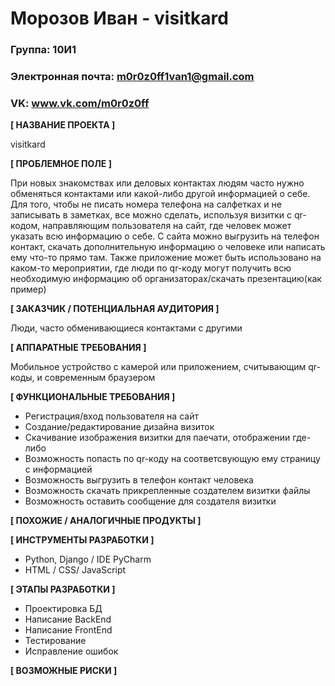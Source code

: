 # Морозов Иван - visitkard

### Группа: 10И1
### Электронная почта: m0r0z0ff1van1@gmail.com
### VK: www.vk.com/m0r0z0ff


**[ НАЗВАНИЕ ПРОЕКТА ]**

visitkard

**[ ПРОБЛЕМНОЕ ПОЛЕ ]**

При новых знакомствах или деловых контактах людям часто нужно обменяться контактами или какой-либо другой информацией о себе. Для того, чтобы не писать номера телефона на салфетках и не записывать в заметках, все можно сделать, используя визитки с qr-кодом, направляющим пользователя на сайт, где человек может указать всю информацию о себе. С сайта можно выгрузить на телефон контакт, скачать дополнительную информацию о человеке или написать ему что-то прямо там. Также приложение может быть использовано на каком-то мероприятии, где люди по qr-коду могут получить всю необходимую информацию об организаторах/скачать презентацию(как пример)


**[ ЗАКАЗЧИК / ПОТЕНЦИАЛЬНАЯ АУДИТОРИЯ ]**

Люди, часто обменивающиеся контактами с другими

**[ АППАРАТНЫЕ ТРЕБОВАНИЯ ]**

Мобильное устройство с камерой или приложением, считывающим qr-коды, и современным браузером

**[ ФУНКЦИОНАЛЬНЫЕ ТРЕБОВАНИЯ ]**

- Регистрация/вход пользователя на сайт
- Создание/редактирование дизайна визиток
- Скачивание изображения визитки для паечати, отображении где-либо
- Возможность попасть по qr-коду на соответсвующую ему страницу с информацией
- Возможность выгрузить в телефон контакт человека
- Возможность скачать прикрепленные создателем визитки файлы
- Возможность оставить сообщение для создателя визитки

**[ ПОХОЖИЕ / АНАЛОГИЧНЫЕ ПРОДУКТЫ ]**



**[ ИНСТРУМЕНТЫ РАЗРАБОТКИ ]**

- Python, Django / IDE PyCharm
- HTML / CSS/ JavaScript

**[ ЭТАПЫ РАЗРАБОТКИ ]**

- Проектировка БД
- Написание BackEnd
- Написание FrontEnd
- Тестирование
- Исправление ошибок

**[ ВОЗМОЖНЫЕ РИСКИ ]**


